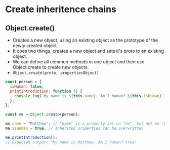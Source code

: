 # Create inheritence chains

## Object.create()

- Creates a new object, using an existing object as the prototype of the newly created object.
- It does two things, creates a new object and sets it's proto to an existing object.
- We can define all common methods in one object and then use Object.create to create new objects.
- `Object.create(proto, propertiesObject)`

``` javascript
const person = {
  isHuman: false,
  printIntroduction: function () {
    console.log(`My name is ${this.name}. Am I human? ${this.isHuman}`);
  },
};

const me = Object.create(person);

me.name = "Matthew"; // "name" is a property set on "me", but not on "person"
me.isHuman = true; // Inherited properties can be overwritten

me.printIntroduction();
// Expected output: "My name is Matthew. Am I human? true"

```
